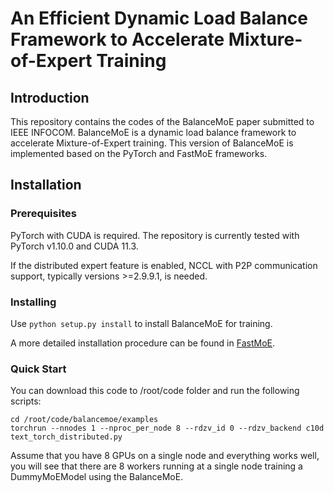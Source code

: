 # An Efficient Dynamic Load Balance Framework to Accelerate Mixture-of-Expert Training #  
## Introduction ##
This repository contains the codes of the BalanceMoE paper submitted to IEEE INFOCOM. BalanceMoE is a dynamic load balance framework to accelerate Mixture-of-Expert training. This version of BalanceMoE is implemented based on the PyTorch and FastMoE frameworks.  

## Installation ##
### Prerequisites ###
PyTorch with CUDA is required. The repository is currently tested with PyTorch v1.10.0 and CUDA 11.3.  
  
If the distributed expert feature is enabled, NCCL with P2P communication support, typically versions >=2.9.9.1, is needed.  
### Installing ###
Use `python setup.py install` to install BalanceMoE for training.  
  
A more detailed installation procedure can be found in [FastMoE](https://github.com/laekov/fastmoe).  
### Quick Start ###
You can download this code to /root/code folder and run the following scripts:  
```
cd /root/code/balancemoe/examples  
torchrun --nnodes 1 --nproc_per_node 8 --rdzv_id 0 --rdzv_backend c10d text_torch_distributed.py
```  
Assume that you have 8 GPUs on a single node and everything works well, you will see that there are 8 workers running at a single node training a DummyMoEModel using the BalanceMoE.
